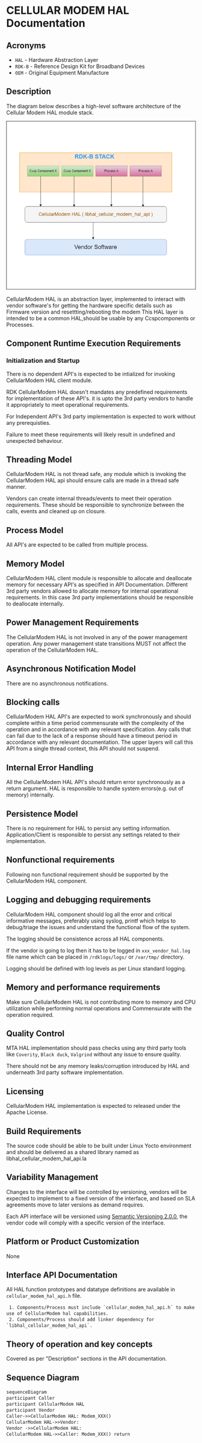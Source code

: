 # CELLULAR MODEM HAL Documentation

## Acronyms

- `HAL` \- Hardware Abstraction Layer
- `RDK-B` \- Reference Design Kit for Broadband Devices
- `OEM` \- Original Equipment Manufacture

## Description
The diagram below describes a high-level software architecture of the Cellular Modem HAL module stack. 

![CellularModem HAL Architecture Diag](images/CellularModem_HAL_Architecture.png)

CellularModem HAL is an abstraction layer, implemented to interact with vendor software's for getting the hardware specific details such as Firmware version and resettting/rebooting the modem
This HAL layer is intended to be a common HAL,should be usable by any Ccspcomponents or Processes.

## Component Runtime Execution Requirements

### Initialization and Startup

There is no dependent API's is expected to be intialized for invoking CellularModem HAL client module.

RDK CellularModem HAL doesn't mandates any predefined requirements for implementation of these API's. it is upto the 
3rd party vendors to handle it appropriately to meet operational requirements.

For Independent API's 3rd party implementation is expected to work without any prerequisties.

Failure to meet these requirements will likely result in undefined and unexpected behaviour.

## Threading Model

CellularModem HAL is not thread safe, any module which is invoking the CellularModem HAL api should ensure calls are made in a thread safe manner.

Vendors can create internal threads/events to meet their operation requirements.  These should be responsible to synchronize between the calls, events and cleaned up on closure.

## Process Model

All API's are expected to be called from multiple process.

## Memory Model

CellularModem HAL client module is responsible to allocate and deallocate memory for necessary API's as specified in API Documentation.
Different 3rd party vendors allowed to allocate memory for internal operational requirements. In this case 3rd party implementations should be responsible to deallocate internally.

[TODO]: # (State a footprint requirement. Example: This should not exceed XXXX KB.)

## Power Management Requirements

The CellularModem HAL is not involved in any of the power management operation.
Any power management state transitions MUST not affect the operation of the CellularModem HAL. 

## Asynchronous Notification Model

There are no asynchronous notifications.

## Blocking calls

CellularModem HAL API's are expected to work synchronously and should complete within a time period commensurate with the complexity of the operation and in accordance with any relevant specification. 
Any calls that can fail due to the lack of a response should have a timeout period in accordance with any relevant documentation.
The upper layers will call this API from a single thread context, this API should not suspend.

[TODO]: # (As we state that they should complete within a time period, we need to state what that time target is, and pull it from the spec if required. Define the timeout requirement.)

## Internal Error Handling

All the CellularModem HAL API's should return error synchronously as a return argument. HAL is responsible to handle system errors(e.g. out of memory) internally.

## Persistence Model

There is no requirement for HAL to persist any setting information. Application/Client is responsible to persist any settings related to their implementation.

## Nonfunctional requirements

Following non functional requirement should be supported by the CellularModem HAL component.

## Logging and debugging requirements

CellularModem HAL component should log all the error and critical informative messages, preferably using syslog, printf which helps to debug/triage the issues and understand the functional flow of the system.

The logging should be consistence across all HAL components.

If the vendor is going to log then it has to be logged in `xxx_vendor_hal.log` file name which can be placed in `/rdklogs/logs/` or `/var/tmp/` directory.

Logging should be defined with log levels as per Linux standard logging.

## Memory and performance requirements

Make sure CellularModem HAL is not contributing more to memory and CPU utilization while performing normal operations and Commensurate with the operation required.


## Quality Control

MTA HAL implementation should pass checks using any third party tools like `Coverity`, `Black duck`, `Valgrind` without any issue to ensure quality.

There should not be any memory leaks/corruption introduced by HAL and underneath 3rd party software implementation.


## Licensing

CellularModem HAL implementation is expected to released under the Apache License. 

## Build Requirements

The source code should be able to be built under Linux Yocto environment and should be delivered as a shared library named as libhal_cellular_modem_hal_api.la
  
## Variability Management

Changes to the interface will be controlled by versioning, vendors will be expected to implement to a fixed version of the interface, and based on SLA agreements move to later versions as demand requires.

Each API interface will be versioned using [Semantic Versioning 2.0.0](https://semver.org/), the vendor code will comply with a specific version of the interface.

## Platform or Product Customization

None

## Interface API Documentation

All HAL function prototypes and datatype definitions are available in `cellular_modem_hal_api.h` file.
    
     1. Components/Process must include `cellular_modem_hal_api.h` to make use of CellularModem hal capabilities.
     2. Components/Process should add linker dependency for `libhal_cellular_modem_hal_api`.

## Theory of operation and key concepts

Covered as per "Description" sections in the API documentation.

## Sequence Diagram

```mermaid
sequenceDiagram
participant Caller
participant CellularModem HAL
participant Vendor
Caller->>CellularModem HAL: Modem_XXX()
CellularModem HAL->>Vendor: 
Vendor ->>CellularModem HAL: 
CellularModem HAL->>Caller: Modem_XXX() return
```
